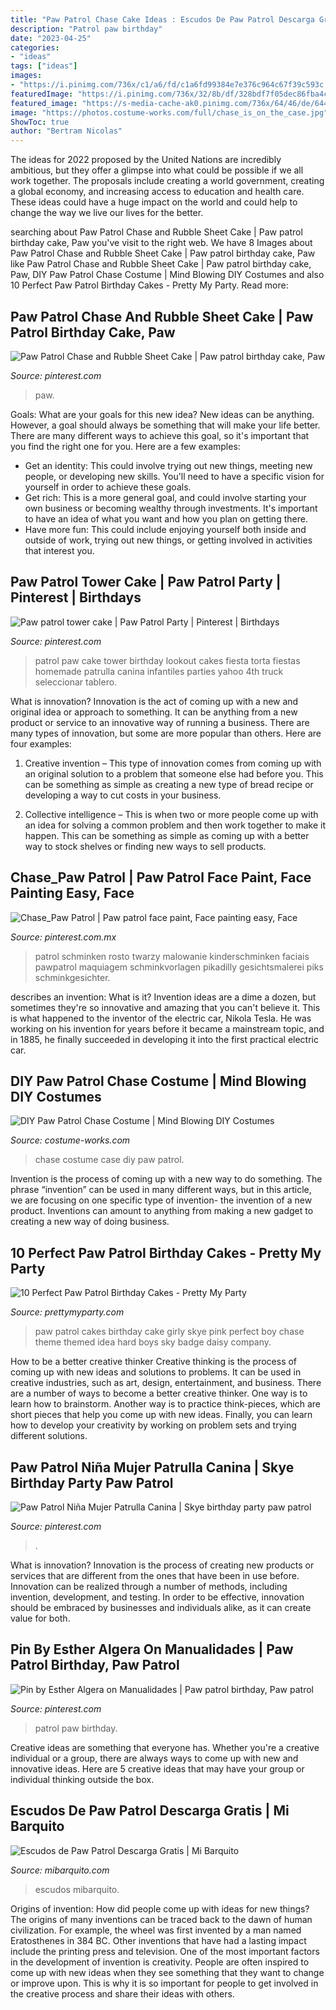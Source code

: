 ```yaml
---
title: "Paw Patrol Chase Cake Ideas : Escudos De Paw Patrol Descarga Gratis"
description: "Patrol paw birthday"
date: "2023-04-25"
categories:
- "ideas"
tags: ["ideas"]
images:
- "https://i.pinimg.com/736x/c1/a6/fd/c1a6fd99384e7e376c964c67f39c593c.jpg"
featuredImage: "https://i.pinimg.com/736x/32/8b/df/328bdf7f05dec86fba4c563125f046fe.jpg"
featured_image: "https://s-media-cache-ak0.pinimg.com/736x/64/46/de/6446dec7e42456c644ca6218f1de95a5.jpg"
image: "https://photos.costume-works.com/full/chase_is_on_the_case.jpg"
ShowToc: true
author: "Bertram Nicolas"
---
```



The ideas for 2022 proposed by the United Nations are incredibly ambitious, but they offer a glimpse into what could be possible if we all work together. The proposals include creating a world government, creating a global economy, and increasing access to education and health care. These ideas could have a huge impact on the world and could help to change the way we live our lives for the better.

	

		
searching about Paw Patrol Chase and Rubble Sheet Cake | Paw patrol birthday cake, Paw you've visit to the right web. We have 8 Images about Paw Patrol Chase and Rubble Sheet Cake | Paw patrol birthday cake, Paw like Paw Patrol Chase and Rubble Sheet Cake | Paw patrol birthday cake, Paw, DIY Paw Patrol Chase Costume | Mind Blowing DIY Costumes and also 10 Perfect Paw Patrol Birthday Cakes - Pretty My Party. Read more:
		
    
## Paw Patrol Chase And Rubble Sheet Cake | Paw Patrol Birthday Cake, Paw

<img loading=lazy src="https://i.pinimg.com/736x/05/b9/0b/05b90b8489ba2cd8ee14761452813bcf.jpg" onerror="this.onerror=null;this.src='https://tse2.mm.bing.net/th?id=OIP._51P1xvHN7ExtRonud2rSQHaFY&amp;pid=15.1';" alt="Paw Patrol Chase and Rubble Sheet Cake | Paw patrol birthday cake, Paw">

_Source: pinterest.com_

>paw. 

	

Goals: What are your goals for this new idea?
New ideas can be anything. However, a goal should always be something that will make your life better. There are many different ways to achieve this goal, so it's important that you find the right one for you. Here are a few examples: 
- Get an identity: This could involve trying out new things, meeting new people, or developing new skills. You'll need to have a specific vision for yourself in order to achieve these goals. 
- Get rich: This is a more general goal, and could involve starting your own business or becoming wealthy through investments. It's important to have an idea of what you want and how you plan on getting there. 
- Have more fun: This could include enjoying yourself both inside and outside of work, trying out new things, or getting involved in activities that interest you.

    
## Paw Patrol Tower Cake | Paw Patrol Party | Pinterest | Birthdays

<img loading=lazy src="https://s-media-cache-ak0.pinimg.com/736x/64/46/de/6446dec7e42456c644ca6218f1de95a5.jpg" onerror="this.onerror=null;this.src='https://tse3.mm.bing.net/th?id=OIP.fD4bOHRzsclZr5u_u50rEgHaJ4&amp;pid=15.1';" alt="Paw patrol tower cake | Paw Patrol Party | Pinterest | Birthdays">

_Source: pinterest.com_

>patrol paw cake tower birthday lookout cakes fiesta torta fiestas homemade patrulla canina infantiles parties yahoo 4th truck seleccionar tablero. 

	

What is innovation?
Innovation is the act of coming up with a new and original idea or approach to something. It can be anything from a new product or service to an innovative way of running a business. There are many types of innovation, but some are more popular than others. Here are four examples:
1. Creative invention – This type of innovation comes from coming up with an original solution to a problem that someone else had before you. This can be something as simple as creating a new type of bread recipe or developing a way to cut costs in your business.

2. Collective intelligence – This is when two or more people come up with an idea for solving a common problem and then work together to make it happen. This can be something as simple as coming up with a better way to stock shelves or finding new ways to sell products.


    
## Chase_Paw Patrol | Paw Patrol Face Paint, Face Painting Easy, Face

<img loading=lazy src="https://i.pinimg.com/736x/c1/a6/fd/c1a6fd99384e7e376c964c67f39c593c.jpg" onerror="this.onerror=null;this.src='https://tse2.mm.bing.net/th?id=OIP.09QSJtBlrEwgB-LFGqrfdgHaKT&amp;pid=15.1';" alt="Chase_Paw Patrol | Paw patrol face paint, Face painting easy, Face">

_Source: pinterest.com.mx_

>patrol schminken rosto twarzy malowanie kinderschminken faciais pawpatrol maquiagem schminkvorlagen pikadilly gesichtsmalerei piks schminkgesichter. 

	

describes an invention: What is it?
Invention ideas are a dime a dozen, but sometimes they're so innovative and amazing that you can't believe it. This is what happened to the inventor of the electric car, Nikola Tesla. He was working on his invention for years before it became a mainstream topic, and in 1885, he finally succeeded in developing it into the first practical electric car.

    
## DIY Paw Patrol Chase Costume | Mind Blowing DIY Costumes

<img loading=lazy src="https://photos.costume-works.com/full/chase_is_on_the_case.jpg" onerror="this.onerror=null;this.src='https://tse4.mm.bing.net/th?id=OIP._5TRK1OULTDWSG-OYTxN6AHaLV&amp;pid=15.1';" alt="DIY Paw Patrol Chase Costume | Mind Blowing DIY Costumes">

_Source: costume-works.com_

>chase costume case diy paw patrol. 

	

Invention is the process of coming up with a new way to do something. The phrase “invention” can be used in many different ways, but in this article, we are focusing on one specific type of invention- the invention of a new product. Inventions can amount to anything from making a new gadget to creating a new way of doing business.

    
## 10 Perfect Paw Patrol Birthday Cakes - Pretty My Party

<img loading=lazy src="http://www.prettymyparty.com/wp-content/uploads/2016/04/girly-paw-patrol-cake-2.jpg" onerror="this.onerror=null;this.src='https://tse4.mm.bing.net/th?id=OIP.nYKRKYjloskWKmhjGn4sogHaLH&amp;pid=15.1';" alt="10 Perfect Paw Patrol Birthday Cakes - Pretty My Party">

_Source: prettymyparty.com_

>paw patrol cakes birthday cake girly skye pink perfect boy chase theme themed idea hard boys sky badge daisy company. 

	

How to be a better creative thinker
Creative thinking is the process of coming up with new ideas and solutions to problems. It can be used in creative industries, such as art, design, entertainment, and business. There are a number of ways to become a better creative thinker. One way is to learn how to brainstorm. Another way is to practice think-pieces, which are short pieces that help you come up with new ideas. Finally, you can learn how to develop your creativity by working on problem sets and trying different solutions.

    
## Paw Patrol Niña Mujer Patrulla Canina | Skye Birthday Party Paw Patrol

<img loading=lazy src="https://i.pinimg.com/736x/32/8b/df/328bdf7f05dec86fba4c563125f046fe.jpg" onerror="this.onerror=null;this.src='https://tse4.mm.bing.net/th?id=OIP.lpMopr8nf3j4DpOE0eBdIgHaHa&amp;pid=15.1';" alt="Paw Patrol Niña Mujer Patrulla Canina | Skye birthday party paw patrol">

_Source: pinterest.com_

>. 

	

What is innovation?
Innovation is the process of creating new products or services that are different from the ones that have been in use before. Innovation can be realized through a number of methods, including invention, development, and testing. In order to be effective, innovation should be embraced by businesses and individuals alike, as it can create value for both.

    
## Pin By Esther Algera On Manualidades | Paw Patrol Birthday, Paw Patrol

<img loading=lazy src="https://i.pinimg.com/736x/f8/b8/74/f8b874f2013ab584f7baefb4ee3a6022.jpg" onerror="this.onerror=null;this.src='https://tse1.mm.bing.net/th?id=OIP.lhE7RjqJZ_yduBPjdBdJLQHaLL&amp;pid=15.1';" alt="Pin by Esther Algera on Manualidades | Paw patrol birthday, Paw patrol">

_Source: pinterest.com_

>patrol paw birthday. 

	

Creative ideas are something that everyone has. Whether you're a creative individual or a group, there are always ways to come up with new and innovative ideas. Here are 5 creative ideas that may have your group or individual thinking outside the box.

    
## Escudos De Paw Patrol Descarga Gratis | Mi Barquito

<img loading=lazy src="https://i1.wp.com/mibarquito.com/wp-content/uploads/2016/11/Escudos-Paw-Patrol-Rocky-Badge.png?ssl=1" onerror="this.onerror=null;this.src='https://tse1.mm.bing.net/th?id=OIP.jSthvufe0bOTqkcV6bm-4QAAAA&amp;pid=15.1';" alt="Escudos de Paw Patrol Descarga Gratis | Mi Barquito">

_Source: mibarquito.com_

>escudos mibarquito. 

	

Origins of invention: How did people come up with ideas for new things?
The origins of many inventions can be traced back to the dawn of human civilization. For example, the wheel was first invented by a man named Eratosthenes in 384 BC. Other inventions that have had a lasting impact include the printing press and television. 
One of the most important factors in the development of invention is creativity. People are often inspired to come up with new ideas when they see something that they want to change or improve upon. This is why it is so important for people to get involved in the creative process and share their ideas with others.

